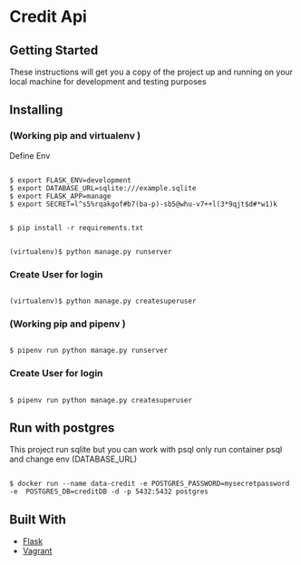 #  Credit Api



## Getting Started

These instructions will get you a copy of the project up and running on your local machine for development and testing purposes


## Installing

### (Working pip and virtualenv )

Define  Env

```shell

$ export FLASK_ENV=development
$ export DATABASE_URL=sqlite:///example.sqlite
$ export FLASK_APP=manage
$ export SECRET=l^s5%rqakgof#b7(ba-p)-sb5@whu-v7++l(3*9qjt$d#*w1)k

```


```shell

$ pip install -r requirements.txt

```

```shell

(virtualenv)$ python manage.py runserver

```

### Create User for login


```shell

(virtualenv)$ python manage.py createsuperuser

```

### (Working pip and pipenv )


```shell

$ pipenv run python manage.py runserver

```

### Create User for login


```shell

$ pipenv run python manage.py createsuperuser

```

## Run with postgres

This project run sqlite but you can work with psql only run container psql and change env (DATABASE_URL)

```shell

$ docker run --name data-credit -e POSTGRES_PASSWORD=mysecretpassword -e  POSTGRES_DB=creditDB -d -p 5432:5432 postgres

```


## Built With

* [Flask](http://flask.pocoo.org/)
* [Vagrant](https://www.vagrantup.com/)

